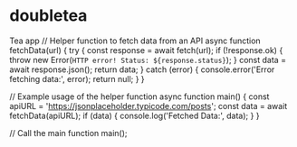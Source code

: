 # doubletea
Tea app
// Helper function to fetch data from an API
async function fetchData(url) {
    try {
        const response = await fetch(url);
        if (!response.ok) {
            throw new Error(`HTTP error! Status: ${response.status}`);
        }
        const data = await response.json();
        return data;
    } catch (error) {
        console.error('Error fetching data:', error);
        return null;
    }
}

// Example usage of the helper function
async function main() {
    const apiURL = 'https://jsonplaceholder.typicode.com/posts';
    const data = await fetchData(apiURL);
    if (data) {
        console.log('Fetched Data:', data);
    }
}

// Call the main function
main();
